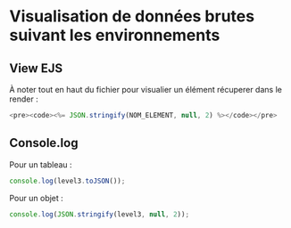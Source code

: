 # Visualisation de données brutes suivant les environnements

## View EJS

À noter tout en haut du fichier pour visualier un élément récuperer dans le render :
```js
<pre><code><%= JSON.stringify(NOM_ELEMENT, null, 2) %></code></pre>
```

## Console.log

Pour un tableau :
```js
console.log(level3.toJSON());
```
Pour un objet :
```js
console.log(JSON.stringify(level3, null, 2));
```
